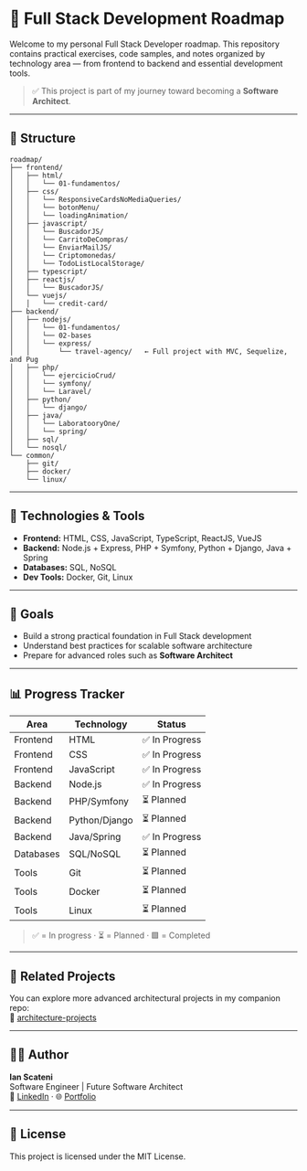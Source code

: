 # 🧠 Full Stack Development Roadmap

Welcome to my personal Full Stack Developer roadmap. This repository contains practical exercises, code samples, and notes organized by technology area — from frontend to backend and essential development tools.

> ✅ This project is part of my journey toward becoming a **Software Architect**.

---

## 📁 Structure

```
roadmap/
├── frontend/
│   ├── html/
│   │   └── 01-fundamentos/   
│   ├── css/
│   │   └── ResponsiveCardsNoMediaQueries/
│   │   └── botonMenu/
│   │   └── loadingAnimation/ 
│   ├── javascript/
│   │   └── BuscadorJS/
│   │   └── CarritoDeCompras/
│   │   └── EnviarMailJS/
│   │   └── Criptomonedas/
│   │   └── TodoListLocalStorage/   
│   ├── typescript/
│   ├── reactjs/
│   │   └── BuscadorJS/   
│   └── vuejs/
│   │   └── credit-card/   
├── backend/
│   ├── nodejs/
│   │   └── 01-fundamentos/
│   │   └── 02-bases
│   │   └── express/
│   │       └── travel-agency/   ← Full project with MVC, Sequelize, and Pug       
│   ├── php/
│   │   └── ejercicioCrud/  
│   │   └── symfony/
│   │   └── Laravel/  
│   ├── python/
│   │   └── django/
│   ├── java/
│   │   └── LaboratooryOne/   
│   │   └── spring/
│   ├── sql/
│   └── nosql/
└── common/
    ├── git/
    ├── docker/
    └── linux/
```

---

## 🚀 Technologies & Tools

- **Frontend:** HTML, CSS, JavaScript, TypeScript, ReactJS, VueJS
- **Backend:** Node.js + Express, PHP + Symfony, Python + Django, Java + Spring
- **Databases:** SQL, NoSQL
- **Dev Tools:** Docker, Git, Linux

---

## 🎯 Goals

- Build a strong practical foundation in Full Stack development
- Understand best practices for scalable software architecture
- Prepare for advanced roles such as **Software Architect**

---

## 📊 Progress Tracker

| Area        | Technology    | Status        |
|-------------|---------------|---------------|
| Frontend    | HTML          | ✅ In Progress |
| Frontend    | CSS           | ✅ In Progress |
| Frontend    | JavaScript    | ✅ In Progress |
| Backend     | Node.js       | ✅ In Progress |
| Backend     | PHP/Symfony   | ⏳ Planned     |
| Backend     | Python/Django | ⏳ Planned     |
| Backend     | Java/Spring   | ✅ In Progress |
| Databases   | SQL/NoSQL     | ⏳ Planned     |
| Tools       | Git           | ⏳ Planned     |
| Tools       | Docker        | ⏳ Planned     |
| Tools       | Linux         | ⏳ Planned     |

> ✅ = In progress · ⏳ = Planned · 🟩 = Completed

---

## 🧩 Related Projects

You can explore more advanced architectural projects in my companion repo:  
🔗 [architecture-projects](https://github.com/IanScateni/architecture-projects)

---

## 🧑‍💻 Author

**Ian Scateni**  
Software Engineer | Future Software Architect  
🔗 [LinkedIn](https://linkedin.com/in/IanScateni) · 🌐 [Portfolio](https://ianscateni.com)

---

## 📜 License

This project is licensed under the MIT License.
